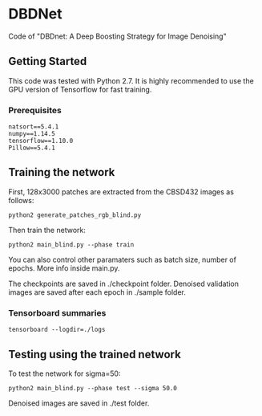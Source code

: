 # DBDNet
Code of "DBDnet: A Deep Boosting Strategy for Image Denoising"
## Getting Started

This code was tested with Python 2.7. It is highly recommended to use the GPU version of Tensorflow for fast training.

### Prerequisites
```
natsort==5.4.1
numpy==1.14.5
tensorflow==1.10.0
Pillow==5.4.1
```

## Training the network

First, 128x3000 patches are extracted from the CBSD432 images as follows:

```
python2 generate_patches_rgb_blind.py
```
Then train the network:
```
python2 main_blind.py --phase train
```
You can also control other paramaters such as batch size, number of epochs. More info inside main.py.

The checkpoints are saved in ./checkpoint folder. Denoised validation images are saved after each epoch in ./sample folder.

### Tensorboard summaries
```
tensorboard --logdir=./logs
```

## Testing using the trained network

To test the network for sigma=50:
```
python2 main_blind.py --phase test --sigma 50.0
```
Denoised images are saved in ./test folder.
